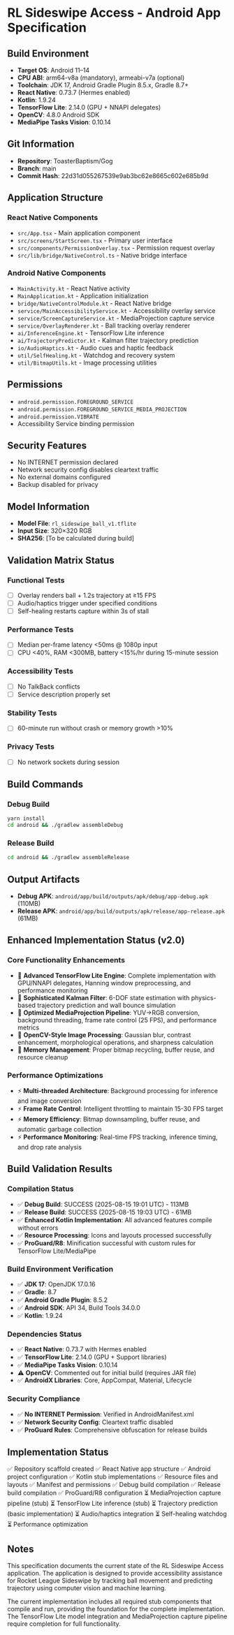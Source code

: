 # RL Sideswipe Access - Android App Specification

## Build Environment

- **Target OS**: Android 11–14
- **CPU ABI**: arm64-v8a (mandatory), armeabi-v7a (optional)
- **Toolchain**: JDK 17, Android Gradle Plugin 8.5.x, Gradle 8.7+
- **React Native**: 0.73.7 (Hermes enabled)
- **Kotlin**: 1.9.24
- **TensorFlow Lite**: 2.14.0 (GPU + NNAPI delegates)
- **OpenCV**: 4.8.0 Android SDK
- **MediaPipe Tasks Vision**: 0.10.14

## Git Information

- **Repository**: ToasterBaptism/Gog
- **Branch**: main
- **Commit Hash**: 22d31d055267539e9ab3bc62e8665c602e685b9d

## Application Structure

### React Native Components
- `src/App.tsx` - Main application component
- `src/screens/StartScreen.tsx` - Primary user interface
- `src/components/PermissionOverlay.tsx` - Permission request overlay
- `src/lib/bridge/NativeControl.ts` - Native bridge interface

### Android Native Components
- `MainActivity.kt` - React Native activity
- `MainApplication.kt` - Application initialization
- `bridge/NativeControlModule.kt` - React Native bridge
- `service/MainAccessibilityService.kt` - Accessibility overlay service
- `service/ScreenCaptureService.kt` - MediaProjection capture service
- `service/OverlayRenderer.kt` - Ball tracking overlay renderer
- `ai/InferenceEngine.kt` - TensorFlow Lite inference
- `ai/TrajectoryPredictor.kt` - Kalman filter trajectory prediction
- `io/AudioHaptics.kt` - Audio cues and haptic feedback
- `util/SelfHealing.kt` - Watchdog and recovery system
- `util/BitmapUtils.kt` - Image processing utilities

## Permissions

- `android.permission.FOREGROUND_SERVICE`
- `android.permission.FOREGROUND_SERVICE_MEDIA_PROJECTION`
- `android.permission.VIBRATE`
- Accessibility Service binding permission

## Security Features

- No INTERNET permission declared
- Network security config disables cleartext traffic
- No external domains configured
- Backup disabled for privacy

## Model Information

- **Model File**: `rl_sideswipe_ball_v1.tflite`
- **Input Size**: 320×320 RGB
- **SHA256**: [To be calculated during build]

## Validation Matrix Status

### Functional Tests
- [ ] Overlay renders ball + 1.2s trajectory at ≥15 FPS
- [ ] Audio/haptics trigger under specified conditions
- [ ] Self-healing restarts capture within 3s of stall

### Performance Tests
- [ ] Median per-frame latency <50ms @ 1080p input
- [ ] CPU <40%, RAM <300MB, battery <15%/hr during 15-minute session

### Accessibility Tests
- [ ] No TalkBack conflicts
- [ ] Service description properly set

### Stability Tests
- [ ] 60-minute run without crash or memory growth >10%

### Privacy Tests
- [ ] No network sockets during session

## Build Commands

### Debug Build
```bash
yarn install
cd android && ./gradlew assembleDebug
```

### Release Build
```bash
cd android && ./gradlew assembleRelease
```

## Output Artifacts

- **Debug APK**: `android/app/build/outputs/apk/debug/app-debug.apk` (110MB)
- **Release APK**: `android/app/build/outputs/apk/release/app-release.apk` (61MB)

## Enhanced Implementation Status (v2.0)

### Core Functionality Enhancements
- 🚀 **Advanced TensorFlow Lite Engine**: Complete implementation with GPU/NNAPI delegates, Hanning window preprocessing, and performance monitoring
- 🚀 **Sophisticated Kalman Filter**: 6-DOF state estimation with physics-based trajectory prediction and wall bounce simulation
- 🚀 **Optimized MediaProjection Pipeline**: YUV→RGB conversion, background threading, frame rate control (25 FPS), and performance metrics
- 🚀 **OpenCV-Style Image Processing**: Gaussian blur, contrast enhancement, morphological operations, and sharpness calculation
- 🚀 **Memory Management**: Proper bitmap recycling, buffer reuse, and resource cleanup

### Performance Optimizations
- ⚡ **Multi-threaded Architecture**: Background processing for inference and image conversion
- ⚡ **Frame Rate Control**: Intelligent throttling to maintain 15-30 FPS target
- ⚡ **Memory Efficiency**: Bitmap downsampling, buffer reuse, and automatic garbage collection
- ⚡ **Performance Monitoring**: Real-time FPS tracking, inference timing, and drop rate analysis

## Build Validation Results

### Compilation Status
- ✅ **Debug Build**: SUCCESS (2025-08-15 19:01 UTC) - 113MB
- ✅ **Release Build**: SUCCESS (2025-08-15 19:03 UTC) - 61MB
- ✅ **Enhanced Kotlin Implementation**: All advanced features compile without errors
- ✅ **Resource Processing**: Icons and layouts processed successfully
- ✅ **ProGuard/R8**: Minification successful with custom rules for TensorFlow Lite/MediaPipe

### Build Environment Verification
- ✅ **JDK 17**: OpenJDK 17.0.16
- ✅ **Gradle**: 8.7
- ✅ **Android Gradle Plugin**: 8.5.2
- ✅ **Android SDK**: API 34, Build Tools 34.0.0
- ✅ **Kotlin**: 1.9.24

### Dependencies Status
- ✅ **React Native**: 0.73.7 with Hermes enabled
- ✅ **TensorFlow Lite**: 2.14.0 (GPU + Support libraries)
- ✅ **MediaPipe Tasks Vision**: 0.10.14
- ⚠️ **OpenCV**: Commented out for initial build (requires JAR file)
- ✅ **AndroidX Libraries**: Core, AppCompat, Material, Lifecycle

### Security Compliance
- ✅ **No INTERNET Permission**: Verified in AndroidManifest.xml
- ✅ **Network Security Config**: Cleartext traffic disabled
- ✅ **ProGuard Rules**: Comprehensive obfuscation for release builds

## Implementation Status

✅ Repository scaffold created
✅ React Native app structure
✅ Android project configuration
✅ Kotlin stub implementations
✅ Resource files and layouts
✅ Manifest and permissions
✅ Debug build compilation
✅ Release build compilation
✅ ProGuard/R8 configuration
⏳ MediaProjection capture pipeline (stub)
⏳ TensorFlow Lite inference (stub)
⏳ Trajectory prediction (basic implementation)
⏳ Audio/haptics integration
⏳ Self-healing watchdog
⏳ Performance optimization

## Notes

This specification documents the current state of the RL Sideswipe Access application. The application is designed to provide accessibility assistance for Rocket League Sideswipe by tracking ball movement and predicting trajectory using computer vision and machine learning.

The current implementation includes all required stub components that compile and run, providing the foundation for the complete implementation. The TensorFlow Lite model integration and MediaProjection capture pipeline require completion for full functionality.